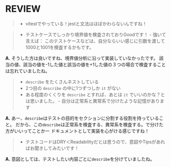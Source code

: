 # REVIEW

> - vitestでやっている！jestと文法はほぼかわらないんですね！

> - テストケースでしっかり境界値を検査されておりGoodです！
    - 強いて言えば：
        このテストケースなどは、自分ならいい感じに引数を渡して1000と1001を検査するかもです。
        
**A.** そうした方は良いですね、境界値分析に沿って実装していなかったです。
該当の値、該当の値を-1した値と該当の値を+1した値の３つの場合で検査することは忘れていましたね。

> - `describe` をたくさんネストしている
> - 2つ目の `describe` の中に1つずつしか `it` がない
> - ある程度のくくりを `describe` とすれば、あとは `it` でいいのかな？とは思いました。
    - 自分は正常系と異常系で分けたような記憶があります

**A.** あー、`describe`はテストの目的をセクションに分割する役割を持っていること。
だから、この`describe`は正常系を検査する、異常系を検査する。で分けた方がいいってことかー
ドキュメントとして実装を心がける感じですね！

> - テストコードはDRY＜Readabilityだとは思うので、意図やTipsがあればお聞きしてみたいです！  

**A.** 意図としては、テストしたい内容ごとに`describe`を分けていましたね。
